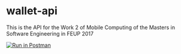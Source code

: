 # wallet-api

This is the API for the Work 2 of Mobile Computing of the Masters in Software Engineering in FEUP 2017

[![Run in Postman](https://run.pstmn.io/button.svg)](https://app.getpostman.com/run-collection/ac4e77470589f247f43b)
